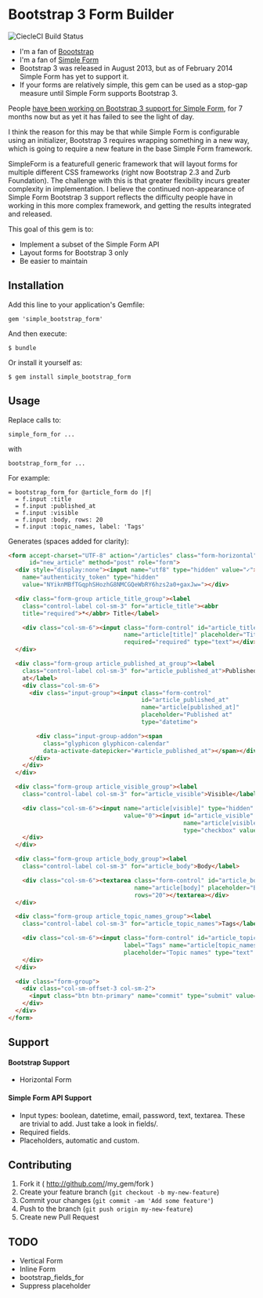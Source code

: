 # Bootstrap 3 Form Builder

![CiecleCI Build Status](https://circleci.com/gh/Piersonally/simple_bootstrap_form.png?circle-token=1adabd4d96f92f6566f705581fb108ed59b31150)

* I'm a fan of [Boootstrap](http://getbootstrap.com/)
* I'm a fan of [Simple Form](https://github.com/plataformatec/simple_form)
* Bootstrap 3 was released in August 2013, but as of February 2014 Simple Form
  has yet to support it.
* If your forms are relatively simple, this gem can be used as a stop-gap
  measure until Simple Form supports Bootstrap 3.

People [have been working on Bootstrap 3 support for Simple
Form](https://github.com/plataformatec/simple_form/issues/857), for 7 months now
but as yet it has failed to see the light of day.

I think the reason for this may be that while Simple Form is configurable using
an initializer, Bootstrap 3 requires wrapping something in a new way, which
is going to require a new feature in the base Simple Form framework.

SimpleForm is a featurefull generic framework that will layout forms for
multiple different CSS frameworks (right now Bootstrap 2.3 and Zurb Foundation).
The challenge with this is that greater flexibility incurs greater complexity in
implementation.  I believe the continued non-appearance of Simple Form Bootstrap
3 support reflects the difficulty people have in working in this more complex
framework, and getting the results integrated and released.

This goal of this gem is to:

* Implement a subset of the Simple Form API
* Layout forms for Bootstrap 3 only
* Be easier to maintain

## Installation

Add this line to your application's Gemfile:

    gem 'simple_bootstrap_form'

And then execute:

    $ bundle

Or install it yourself as:

    $ gem install simple_bootstrap_form

## Usage

Replace calls to:

    simple_form_for ...

with

    bootstrap_form_for ...

For example:

```haml
= bootstrap_form_for @article_form do |f|
  = f.input :title
  = f.input :published_at
  = f.input :visible
  = f.input :body, rows: 20
  = f.input :topic_names, label: 'Tags'
```

Generates (spaces added for clarity):

```html
<form accept-charset="UTF-8" action="/articles" class="form-horizontal"
      id="new_article" method="post" role="form">
  <div style="display:none"><input name="utf8" type="hidden" value="✓"><input
    name="authenticity_token" type="hidden"
    value="NYiknMBfTGqphSHozhG8NMCGQeWbRY6hzs2a0+gaxJw="></div>

  <div class="form-group article_title_group"><label
    class="control-label col-sm-3" for="article_title"><abbr
    title="required">*</abbr> Title</label>

    <div class="col-sm-6"><input class="form-control" id="article_title"
                                 name="article[title]" placeholder="Title"
                                 required="required" type="text"></div>
  </div>

  <div class="form-group article_published_at_group"><label
    class="control-label col-sm-3" for="article_published_at">Published
    at</label>
    <div class="col-sm-6">
      <div class="input-group"><input class="form-control"
                                      id="article_published_at"
                                      name="article[published_at]"
                                      placeholder="Published at"
                                      type="datetime">

        <div class="input-group-addon"><span
          class="glyphicon glyphicon-calendar"
          data-activate-datepicker="#article_published_at"></span></div>
      </div>
    </div>
  </div>

  <div class="form-group article_visible_group"><label
    class="control-label col-sm-3" for="article_visible">Visible</label>

    <div class="col-sm-6"><input name="article[visible]" type="hidden"
                                 value="0"><input id="article_visible"
                                                  name="article[visible]"
                                                  type="checkbox" value="1">
    </div>
  </div>

  <div class="form-group article_body_group"><label
    class="control-label col-sm-3" for="article_body">Body</label>

    <div class="col-sm-6"><textarea class="form-control" id="article_body"
                                    name="article[body]" placeholder="Body"
                                    rows="20"></textarea></div>
  </div>

  <div class="form-group article_topic_names_group"><label
    class="control-label col-sm-3" for="article_topic_names">Tags</label>

    <div class="col-sm-6"><input class="form-control" id="article_topic_names"
                                 label="Tags" name="article[topic_names]"
                                 placeholder="Topic names" type="text" value="">
    </div>
  </div>

  <div class="form-group">
    <div class="col-sm-offset-3 col-sm-2">
      <input class="btn btn-primary" name="commit" type="submit" value="Save">
    </div>
  </div>
</form>
```

## Support

#### Bootstrap Support

* Horizontal Form

#### Simple Form API Support

* Input types: boolean, datetime, email, password, text, textarea.  These are
  trivial to add.  Just take a look in fields/.
* Required fields.
* Placeholders, automatic and custom.

## Contributing

1. Fork it ( http://github.com/<my-github-username>/my_gem/fork )
2. Create your feature branch (`git checkout -b my-new-feature`)
3. Commit your changes (`git commit -am 'Add some feature'`)
4. Push to the branch (`git push origin my-new-feature`)
5. Create new Pull Request

## TODO

* Vertical Form
* Inline Form
* bootstrap\_fields\_for
* Suppress placeholder
